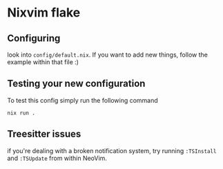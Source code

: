 # Nixvim flake 


## Configuring

look into `config/default.nix`. If you want to add new things, follow the example within that file :)

## Testing your new configuration

To test this config simply run the following command

```
nix run .
```

## Treesitter issues
if you're dealing with a broken notification system, try running `:TSInstall` and `:TSUpdate` from within NeoVim.
